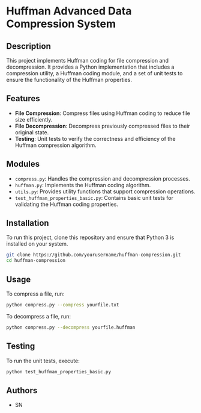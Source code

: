 # Huffman Advanced Data Compression System

## Description
This project implements Huffman coding for file compression and decompression. It provides a Python implementation that includes a compression utility, a Huffman coding module, and a set of unit tests to ensure the functionality of the Huffman properties.

## Features
- **File Compression**: Compress files using Huffman coding to reduce file size efficiently.
- **File Decompression**: Decompress previously compressed files to their original state.
- **Testing**: Unit tests to verify the correctness and efficiency of the Huffman compression algorithm.

## Modules
- `compress.py`: Handles the compression and decompression processes.
- `huffman.py`: Implements the Huffman coding algorithm.
- `utils.py`: Provides utility functions that support compression operations.
- `test_huffman_properties_basic.py`: Contains basic unit tests for validating the Huffman coding properties.

## Installation
To run this project, clone this repository and ensure that Python 3 is installed on your system.

```bash
git clone https://github.com/yourusername/huffman-compression.git
cd huffman-compression
```

## Usage
To compress a file, run:
```bash
python compress.py --compress yourfile.txt
```

To decompress a file, run:
```bash
python compress.py --decompress yourfile.huffman
```

## Testing
To run the unit tests, execute:
```bash
python test_huffman_properties_basic.py
```

## Authors
- SN
